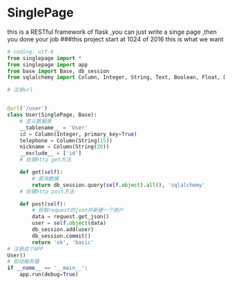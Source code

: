 # SinglePage
this is a RESTful framework of flask ,you can just write a singe page ,then you done your job
###this project start at 1024 of 2016
this is what we want  
~~~python
# coding: utf-8
from singlepage import *
from singlepage import app
from base import Base, db_session
from sqlalchemy import Column, Integer, String, Text, Boolean, Float, DateTime, Enum

# 注册url


@url('/user')
class User(SinglePage, Base):
    # 定义数据表
    __tablename__ = 'User'
    id = Column(Integer, primary_key=True)
    telephone = Column(String(15))
    nickname = Column(String(20))
    __exclude__ = ['id']
    # 处理http get方法

    def get(self):
        # 查询数据
        return db_session.query(self.object).all(), 'sqlalchemy'
    # 处理http post方法

    def post(self):
        # 获取request的json并新建一个用户
        data = request.get_json()
        user = self.object(data)
        db_session.add(user)
        db_session.commit()
        return 'ok', 'basic'
# 注册这个APP
User()
# 启动服务器
if __name__ == '__main__':
    app.run(debug=True)
~~~
